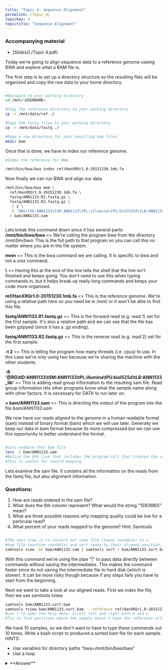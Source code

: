 ```yaml
---
title: "Topic 4: Sequence Alignment"
permalink: /Topic_4/
topickey: 4
topictitle: "Sequence Alignment"
---
```


### Accompanying material

* [Slides](./Topic 4.pdf)


Today we're going to align sequence data to a reference genome useing BWA and explore what a BAM file is.

The first step is to set up a directory structure so the resulting files will be organized and copy the raw data to your home directory.

```bash

#Navigate to your working directory
cd /mnt/<USERNAME>

#Copy the reference directory to your working directory
cp -r /mnt/data/ref ./

#Copy the fastq files to your working directory
cp -r /mnt/data/fastq ./

#Make a new directory for your resulting bam files
mkdir bam

```
Once that is done, we have to index our reference genome.

```bash
#Index the reference for BWA. 

/mnt/bin/bwa/bwa index ref/HanXRQr1.0-20151230.1mb.fa

```
Now finally we can run BWA and align our data
```bash
/mnt/bin/bwa/bwa mem \
  ref/HanXRQr1.0-20151230.1mb.fa \
  fastq/ANN1133.R1.fastq.gz \
  fastq/ANN1133.R2.fastq.gz \
  -t 2 \
  -R '@RG\tID:ANN1133\tSM:ANN1133\tPL:illumina\tPU:biol525d\tLB:ANN1133_lib' \
  > bam/ANN1133.sam
  
```
Lets break this command down since it has several parts:
**/mnt/bin/bwa/bwa** <= We're calling the program _bwa_ from the directory _/mnt/bin/bwa_. This is the full path to that program so you can call this no matter where you are in the file system.

**mem** <= This is the bwa command we are calling. It is specific to bwa and not a unix command.

**\\** <= Having this at the end of the line tells the shell that the line isn't finished and keeps going. You don't need to use this when typing commands in, but it helps break up really long commands and keeps your code more organized.

**ref/HanXRQr1.0-20151230.1mb.fa** <= This is the reference genome. We're using a relative path here so you need be in /mnt/<USERNAME> or it won't be able to find this file.
  
**fastq/ANN1133.R1.fastq.gz** <= This is the forward read (e.g. read 1)  set for the first sample. It's also a relative path and we can see that the file has been gzipped (since it has a .gz ending).

**fastq/ANN1133.R2.fastq.gz** <= This is the reverse read (e.g. read 2)  set for the first sample.
  
**-t 2** <= This is telling the program how many threads (i.e. cpus) to use. In this case we're only using two because we're sharing the machine with the other students.

**-R '@RG\tID:ANN1133\tSM:ANN1133\tPL:illumina\tPU:biol525d\tLB:ANN1133_lib'** <= This is adding read group information to the resulting sam file. Read group information lets other programs know what the sample name along with other factors. It is necessary for GATK to run later on.

**> bam/ANN1133.sam** <= This is directing the output of the program into the file _bam/ANN1133.sam_

We now have our reads aligned to the genome in a human readable format (sam) instead of binary format (bam) which we will use later. Generally we keep our data in bam format because its more compressed but we can use this opportunity to better understand the format. 

```bash

#Lets examine that bam file
less -S bam/ANN1133.sam
#Notice the @PG line that includes the program call that created the sam file. 
#This is useful for record keeping.

```
Lets examine the sam file. It contains all the information on the reads from the fastq file, but also alignment information. 
### Questions:
1. How are reads ordered in the sam file? 
2. What does the 6th column represent? What would the string "1S93M6S" mean?
3. What are three possible reasons why mapping quality could be low for a particular read?
4. What percent of your reads mapped to the genome? Hint: Samtools

```bash

#The next step is to convert our same file (human readable) to a 
#bam file (machine readable) and sort reads by their aligned position.
samtools view -bh bam/ANN1133.sam | samtools sort > bam/ANN1133.sort.bam 
```
With this command we're using the pipe "|" to pass data directly between commands without saving the intermediates. This makes the command faster since its not saving the intermediate file to hard disk (which is slower). It can be more risky though because if any steps fails you have to start from the beginning. 


Next we want to take a look at our aligned reads. First we index the file, then we use samtools tview.
```bash
samtools bam/ANN1133.sort.bam  
samtools tview bam/ANN1133.sort.bam  --reference ref/HanXRQr1.0-20151230.1mb.fa
#use ? to open the help menu. Scroll left and right with H and L. 
#Try to find positions where the sample doesn't have the reference allele. 
```





We have 10 samples, so we don't want to have to type these commands out 10 times. Write a bash script to produced a sorted bam file for each sample.
HINTS:
* Use variables for directory paths "bwa=/mnt/bin/bwa/bwa"
* Use a loop.

<details>
<summary markdown="span">**Answer**
</summary>
```bash
  #First set up variable names
  bam=/mnt/<USERNAME>/bam
  fastq=/mnt/<USERNAME>/fastq 
  bwa=/mnt/bin/bwa/bwa 
  ref=/mnt/<USERNAME>/ref/HanXRQr1.0-20151230.1mb.fa
  
  #Then get a list of sample names, without suffixes    
  ls $fastq | grep R1.fastq.gz | sed s/.R1.fastq.gz//g > $bam/samplelist.txt
    
  #Then loop through the samples   
  while read name  
  do  
    $bwa mem \     
    -R "@RG\tID:$name\tSM:$name\tPL:ILLUMINA" \
    ref/HanXRQr1.0-20151230.1mb.fa \          
    fastq/ANN1133.R1.fastq.gz \
    fastq/ANN1133.R2.fastq.gz \
    -t 1 > $bam/$name.sam
           
    samtools view -bh $bam/$name.sam |\
    samtools sort > $bam/$name.sort.bam
    samtools index $bam/$name.sort.bam
  done < $bam/samplelist.txt
```
</details>

After your final bam files are created, and you've checked that they look good, you should remove intermediate files to save space. You can build file removal into your bash scripts, but it is often helpful to only add that in once the script works. It's hard to troubleshoot a failed script if it deletes everything as it goes. 
### By topic 7, you should have created cleaned bam files for all samples.

## Daily assignments
1. Is an alignment with a higher percent of mapped reads always better than one with a lower percent? Why or why not?
2. I want to reduce the percent of incorrectly mapped reads when using BWA. What setting or settings should I change in BWA?
3. What are two ways that could be used to evaluate which aligner is best?

*Some markdown text*{: .spoiler}
